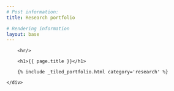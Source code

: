 ```yaml
---
# Post information:
title: Research portfolio

# Rendering information
layout: base
---
```


<div class="row portfolio">
    <div class="col-12">

        <hr/>

        <h1>{{ page.title }}</h1>

        {% include _tiled_portfolio.html category='research' %}

    </div>
</div>
